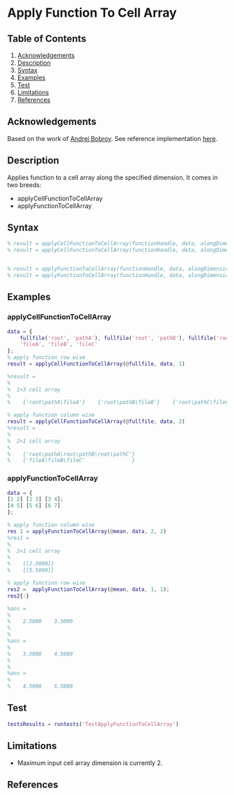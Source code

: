 # Apply Function To Cell Array

## Table of Contents

1. [Acknowledgements](#acknowledgements)
2. [Description](#description)
3. [Syntax](#syntax)
4. [Examples](#examples)
5. [Test](#test)
6. [Limitations](#limitations)
7. [References](#references)

## Acknowledgements

Based on the work of [Andrei Bobrov](https://www.mathworks.com/matlabcentral/profile/authors/2823630-andrei-bobrov). See reference implementation [here](https://www.mathworks.com/matlabcentral/answers/24538-row-wise-concatenation-of-a-cell-array).

## Description

Applies function to a cell array along the specified dimension. It comes in two breeds:

- applyCellFunctionToCellArray
- applyFunctionToCellArray

## Syntax

```matlab
% result = applyCellFunctionToCellArray(functionHandle, data, alongDimension)
% result = applyCellFunctionToCellArray(functionHandle, data, alongDimension, fcnArg1, fcnArg1, ..., fcnArgN)


% result = applyFunctionToCellArray(functionHandle, data, alongDimension)
% result = applyFunctionToCellArray(functionHandle, data, alongDimension, fcnArg1, fcnArg1, ..., fcnArgN)
```

## Examples

### applyCellFunctionToCellArray

```matlab
data = {
    fullfile('root', 'pathA'), fullfile('root', 'pathB'), fullfile('root', 'pathC');
    'fileA', 'fileB', 'fileC'
};
% apply function row wise
result = applyCellFunctionToCellArray(@fullfile, data, 1)

%result =
%
%  1×3 cell array
%
%    {'root\pathA\fileA'}    {'root\pathB\fileB'}    {'root\pathC\fileC'}

% apply function column wise
result = applyCellFunctionToCellArray(@fullfile, data, 2)
%result =
%
%  2×1 cell array
%
%    {'root\pathA\root\pathB\root\pathC'}
%    {'fileA\fileB\fileC'               }
```

### applyFunctionToCellArray

```matlab
data = {
[1 2] [2 3] [3 4];
[4 5] [5 6] [6 7]
};

% apply function column wise
res 1 = applyFunctionToCellArray(@mean, data, 2, 2)
%res1 =
%
%  2×1 cell array
%
%    {[2.5000]}
%    {[5.5000]}

% apply function row wise
res2 =  applyFunctionToCellArray(@mean, data, 1, 1);
res2{:}

%ans =
%
%    2.5000    3.5000
%
%
%ans =
%
%    3.5000    4.5000
%
%
%ans =
%
%    4.5000    5.5000
```

## Test

```matlab
testsResults = runtests('TestApplyFunctionToCellArray')
```

## Limitations

- Maximum input cell array dimension is currently 2.

## References
